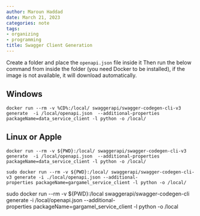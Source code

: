 ```yaml
---
author: Maroun Haddad
date: March 21, 2023
categories: note
tags:
- organizing
- programming
title: Swagger Client Generation
---
```


Create a folder and place the `openapi.json` file inside it Then run the below command from inside the folder (you need Docker to be installed), if the image is not available, it will download automatically. 

## Windows
`docker run --rm -v %CD%:/local/ swaggerapi/swagger-codegen-cli-v3 generate  -i /local/openapi.json  --additional-properties  packageName=data_service_client -l python -o /local/`

## Linux or Apple 
`docker run --rm -v ${PWD}:/local/ swaggerapi/swagger-codegen-cli-v3 generate  -i /local/openapi.json  --additional-properties  packageName=data_service_client -l python -o /local/`

`sudo docker run --rm -v ${PWD}:/local/ swaggerapi/swagger-codegen-cli-v3 generate -i ./local/openapi.json --additional-properties packageName=gargamel_service_client -l python -o /local/`

sudo docker run --rm -v ${PWD}:/local swaggerapi/swagger-codegen-cli generate -i /local/openapi.json --additional-properties packageName=gargamel_service_client -l python -o /local

